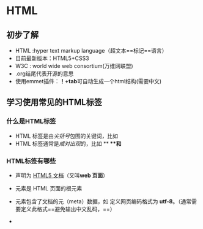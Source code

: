 # HTML

## 初步了解

* HTML :hyper text markup language（超文本==标记==语言）
* 目前最新版本：HTML5+CSS3
* W3C : world wide web consortium(万维网联盟)
* .org结尾代表开源的意思
* 使用emmet插件：**！+tab**可自动生成一个html结构(需要中文)

## 学习使用常见的HTML标签

### 什么是HTML标签

- HTML 标签是由*尖括号*包围的关键词，比如 <html>
- HTML 标签通常是*成对出现*的，比如 **<b> **和</b>

### HTML标签有哪些

* **<!DOCTYPE html>** 声明为 <u>HTML5 文档</u>（又叫**web 页面**）
* **<html>** 元素是 HTML 页面的根元素
* **<head>** 元素包含了文档的元（meta）数据，如 **<meta charset="utf-8">** 定义网页编码格式为 **utf-8**。（通常需要定义此格式==避免输出中文乱码，==）
* **<title>** 元素描述了文档的标题
* **<body>** 元素包含了可见的页面内容
* **<style>**元素可以引入css
* **<h1>** 元素定义一个大标题
  * **<h2>**二级标题
  * **<h3>**三级标题
  * **<h6>**最多可以定义六级标题

* **<p>** 元素定义一个段落
* **<a>**元素定义了一个链接
* **<img>**元素定义了一个图像
* **<br>**元素表示换行
* **<div>**元素定义 HTML 文档中的一个区域部分
* **<botton>**元素定义一个按钮
* **<b>**元素可让字体加粗

### HTML标签和元素有何区别

* 元素会包含开始标签与结束标签，例如：<p>这是一个段落。</p>

### 注意事项

* 不要忘记结束标签

  * <~/>尖括号内加个斜杠表示结束

   * **结束标签可避免未知的错误**

* 养成好习惯，使用小写标签



## 学习理解标签中的块级元素与内联元素

### 块级元素

##### 什么是块级元素

* 块级元素显示时会以新行开始或结束

##### 块级元素有哪些

* **<div>**
* **<h1>**
* **<p>**

### 内联元素

##### 什么是内联元素

* 内联元素显示时通常不会以新行开始

##### 内联元素有哪些

* **<a>**
* **<b>**
* **<br>**
* **<img>**

### 二者联系

* 大多数html元素可以被分为块级元素和内联元素

## 学习HTML标签的样式

* html标题
  * `<h1>这是标题</h1>`
  
* html段落
  * `<p>这是段落</p>`
  
* html链接
  * `<a href="https://github.com/ntgeek/2022-Geek">这是一个链接</a>`
    * href 属性描述了链接的目标
  
* html图像

  * `<img src="图片地址" alt="图片描述" width="304" height="228">`

    * src属性是引入图片的地址

    * alt 属性用来为图像定义一串预备的可替换的文本。

    * 之后两个属性设置了图片的宽度与高度
  
  * 背景图片
  
    * ```HTML
      <style>
              body{
                     background-size: 125%;
                     background-image:url('https://pic.3gbizhi.com/2019/0930/20190930040036442.jpg');
              }
      </style>
      ```
  
      (摘自制作页面中的代码片段)





